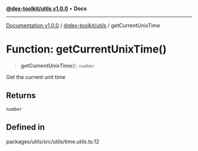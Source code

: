 [**@dex-toolkit/utils v1.0.0**](../README.md) • **Docs**

***

[Documentation v1.0.0](../../../packages.md) / [@dex-toolkit/utils](../README.md) / getCurrentUnixTime

# Function: getCurrentUnixTime()

> **getCurrentUnixTime**(): `number`

Get the current unit time

## Returns

`number`

## Defined in

packages/utils/src/utils/time.utils.ts:12
